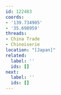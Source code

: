 ```yaml
---
id: 122483
coords:
- '139.734905'
- '35.698959'
threads:
- China Trade
- Chinoiserie
location: "[Japan]"
related:
  label: ''
  ids: []
next:
  label: ''
  ids: []
---
```



